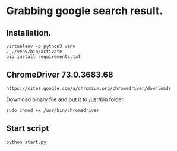 # Grabbing google search result.

## Installation.

    virtualenv -p python3 venv
    . ./venv/bin/activate
    pip install requirements.txt

## ChromeDriver 73.0.3683.68

    https://sites.google.com/a/chromium.org/chromedriver/downloads
    
Download binary file and put it to /usr/bin folder.

    sudo chmod +x /usr/bin/chromedriver
    
## Start script

    python start.py
